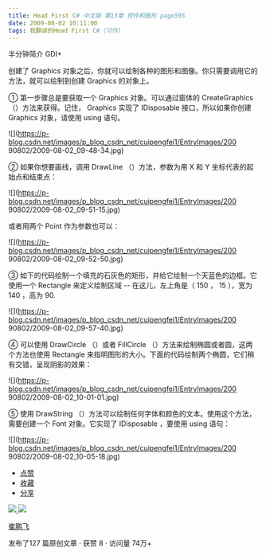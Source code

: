 ```yaml
---
title: Head First C# 中文版 第13章 控件和图形 page595
date: 2009-08-02 10:11:00
tags: 我翻译的Head First C#（习作）
---
```

半分钟简介  GDI+

  

创建了  Graphics  对象之后，你就可以绘制各种的图形和图像。你只需要调用它的方法，就可以绘制到创建  Graphics  的对象上。

  

①  第一步骤总是要获取一个  Graphics  对象。可以通过窗体的  CreateGraphics  （）方法来获得。记住，  Graphics
实现了  IDisposable  接口，所以如果你创建  Graphics  对象，请使用  using  语句。

  

![](https://p-blog.csdn.net/images/p_blog_csdn_net/cuipengfei1/EntryImages/200
90802/2009-08-02_09-48-34.jpg)

②  如果你想要画线，调用  DrawLine  （）方法，参数为用  X  和  Y  坐标代表的起始点和结束点：

  

![](https://p-blog.csdn.net/images/p_blog_csdn_net/cuipengfei1/EntryImages/200
90802/2009-08-02_09-51-15.jpg)

或者用两个  Point  作为参数也可以：

  

![](https://p-blog.csdn.net/images/p_blog_csdn_net/cuipengfei1/EntryImages/200
90802/2009-08-02_09-52-50.jpg)

③  如下的代码绘制一个填充的石灰色的矩形，并给它绘制一个天蓝色的边框。它使用一个  Rectangle  来定义绘制区域  \--  在这儿，左上角是（
150  ，  15  ），宽为  140  ，高为  90\.

  

![](https://p-blog.csdn.net/images/p_blog_csdn_net/cuipengfei1/EntryImages/200
90802/2009-08-02_09-57-40.jpg)

④  可以使用  DrawCircle  （）或者  FillCircle  （）方法来绘制椭圆或者圆，这两个方法也使用  Rectangle
来指明图形的大小。下面的代码绘制两个椭圆，它们稍有交错，呈现阴影的效果：

  

![](https://p-blog.csdn.net/images/p_blog_csdn_net/cuipengfei1/EntryImages/200
90802/2009-08-02_10-01-01.jpg)

⑤  使用  DrawString  （）方法可以绘制任何字体和颜色的文本。使用这个方法，需要创建一个  Font  对象。它实现了
IDisposable  ，要使用  using  语句：

  

![](https://p-blog.csdn.net/images/p_blog_csdn_net/cuipengfei1/EntryImages/200
90802/2009-08-02_10-05-18.jpg)

  * [ 点赞  ](javascript:;)
  * [ 收藏  ](javascript:;)
  * [ 分享 ](javascript:;)

[ ![](https://profile.csdnimg.cn/5/2/5/3_cuipengfei1)
![](https://g.csdnimg.cn/static/user-reg-year/1x/11.png)
](https://blog.csdn.net/cuipengfei1)

[ 崔鹏飞 ](https://blog.csdn.net/cuipengfei1)

发布了127 篇原创文章  ·  获赞 8  ·  访问量 74万+

